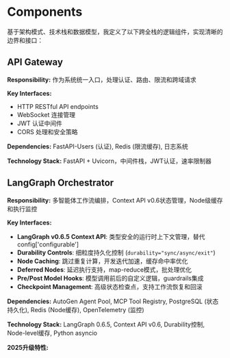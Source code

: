 # Components

基于架构模式、技术栈和数据模型，我定义了以下跨全栈的逻辑组件，实现清晰的边界和接口：

## API Gateway

**Responsibility:** 作为系统统一入口，处理认证、路由、限流和跨域请求

**Key Interfaces:**
- HTTP RESTful API endpoints
- WebSocket 连接管理
- JWT 认证中间件
- CORS 处理和安全策略

**Dependencies:** FastAPI-Users (认证), Redis (限流缓存), 日志系统

**Technology Stack:** FastAPI + Uvicorn，中间件栈，JWT认证，速率限制器

## LangGraph Orchestrator

**Responsibility:** 多智能体工作流编排，Context API v0.6状态管理，Node级缓存和执行监控

**Key Interfaces:**
- **LangGraph v0.6.5 Context API**: 类型安全的运行时上下文管理，替代config['configurable']
- **Durability Controls**: 细粒度持久化控制 (`durability="sync/async/exit"`)
- **Node Caching**: 跳过重复计算，开发迭代加速，缓存命中率优化
- **Deferred Nodes**: 延迟执行支持，map-reduce模式，批处理优化
- **Pre/Post Model Hooks**: 模型调用前后的自定义逻辑，guardrails集成
- **Checkpoint Management**: 高级状态检查点，支持工作流恢复和回滚

**Dependencies:** AutoGen Agent Pool, MCP Tool Registry, PostgreSQL (状态持久化), Redis (Node缓存), OpenTelemetry (监控)

**Technology Stack:** LangGraph 0.6.5, Context API v0.6, Durability控制, Node-level缓存, Python asyncio

**2025升级特性:**
```python